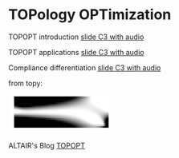 # TOPology OPTimization


TOPOPT introduction [slide C3 with audio](https://app.amanote.com/note-taking/document/9ea811e2-8983-4f12-ad24-59a80ca8e922)

TOPOPT applications [slide C3 with audio](https://app.amanote.com/note-taking/document/0713c6fb-4c42-4312-89bb-6cb33095d665)

Compliance differentiation [slide C3 with audio](https://app.amanote.com/note-taking/document/40c3ec3f-f411-40bb-8b86-f84a1c445804)

from topy: 

<div align="left">
	<img src="./beam_2d_reci_gsf.gif" width=40%>
</div>

ALTAIR's Blog [TOPOPT](https://blog.altair.com/bang-buck-getting-additive-manufacturing/)
